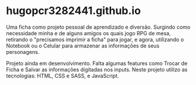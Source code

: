 # hugopcr3282441.github.io

Uma ficha como projeto pessoal de aprendizado e diversão. 
Surgindo como necessidade minha e de alguns amigos os quais jogo RPG de mesa, retirando o "precisamos imprimir a ficha" para jogar, e agora, utilizando o 
Notebook ou o Celular para armazenar as informações de seus personagens.

Projeto ainda em desenvolvimento. Falta algumas features como Trocar de Ficha e Salvar as informações digitadas nos inputs.
Neste projeto utilizo as tecnologias: HTML, CSS e SASS, e JavaScript.
